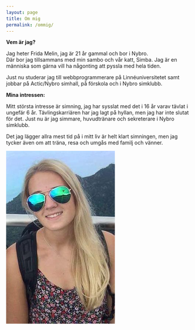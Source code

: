 ```yaml
---
layout: page
title: Om mig
permalink: /ommig/
---
```


<div id="TextBox">
<b>Vem är jag?</b>
<p>Jag heter Frida Melin, jag är 21 år gammal och bor i Nybro.<br>
 Där bor jag tillsammans med min sambo och vår katt, Simba.
 Jag är en människa som gärna vill ha någonting att pyssla med hela tiden. 

 Just nu studerar jag till webbprogrammerare på Linnéuniversitetet 
 samt jobbar på Actic/Nybro simhall, på förskola och i Nybro simklubb. 
 </p>
 
 
 <b>Mina intressen:</b>
<p>Mitt största intresse är simning, jag har sysslat med det i 16 år varav tävlat i ungefär 6 år. 
Tävlingskarriären har jag lagt på hyllan, men jag har inte slutat för det.
Just nu är jag simmare, huvudtränare och sekreterare i Nybro simklubb. 

Det jag lägger allra mest tid på i mitt liv är helt klart simningen, 
men jag tycker även om att träna, resa och umgås med familj och vänner.
</p>
</div>

<img src="/pics/Frida.jpg" id="Frida">
